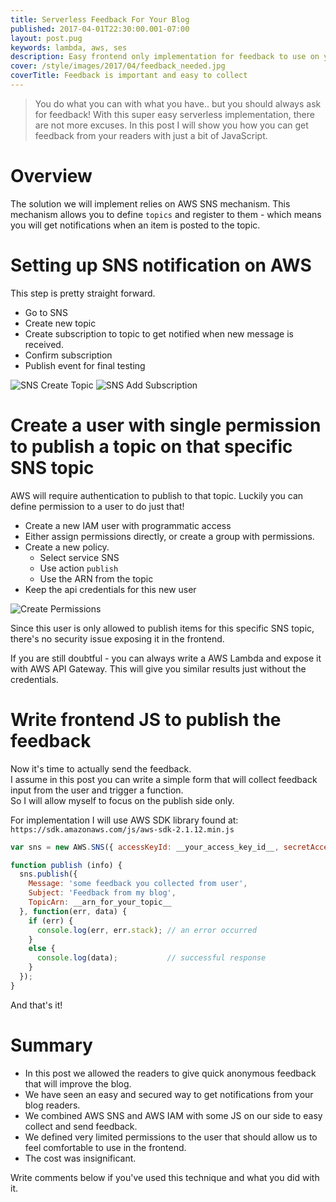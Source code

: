 ```yaml
---
title: Serverless Feedback For Your Blog
published: 2017-04-01T22:30:00.001-07:00
layout: post.pug
keywords: lambda, aws, ses
description: Easy frontend only implementation for feedback to use on your blog with notification.
cover: /style/images/2017/04/feedback_needed.jpg
coverTitle: Feedback is important and easy to collect
---
```



> You do what you can with what you have.. but you should always ask for feedback! With this super easy serverless implementation, there are not more excuses. In this post I will show you how you can get feedback from your readers with just a bit of JavaScript.

# Overview

The solution we will implement relies on AWS SNS mechanism. This mechanism allows you to define `topics` and register to them - which means you will get notifications when an item is posted to the topic.

# Setting up SNS notification on AWS

This step is pretty straight forward.

 - Go to SNS
 - Create new topic
 - Create subscription to topic to get notified when new message is received.
 - Confirm subscription
 - Publish event for final testing


![SNS Create Topic](/style/images/2017/04/sns_create_topic.png)
![SNS Add Subscription](/style/images/2017/04/add_subscription.png)


# Create a user with single permission to publish a topic on that specific SNS topic

AWS will require authentication to publish to that topic. Luckily you can define permission to a user to do just that!

 - Create a new IAM user with programmatic access
 - Either assign permissions directly, or create a group with permissions.
 - Create a new policy.
    - Select service SNS
    - Use action `publish`
    - Use the ARN from the topic
 - Keep the api credentials for this new user

![Create Permissions](/style/images/2017/04/create_policy.png)

Since this user is only allowed to publish items for this specific SNS topic, there's no security issue exposing it in the frontend.

If you are still doubtful - you can always write a AWS Lambda and expose it with AWS API Gateway. This will give you similar results just without the credentials.

# Write frontend JS to publish the feedback

Now it's time to actually send the feedback.    
I assume in this post you can write a simple form that will collect feedback input from the user and trigger a function.   
So I will allow myself to focus on the publish side only.

For implementation I will use AWS SDK library found at: `https://sdk.amazonaws.com/js/aws-sdk-2.1.12.min.js`

```javascript
var sns = new AWS.SNS({ accessKeyId: __your_access_key_id__, secretAccessKey: __your_secret_access_key__, region: __your_region__ });

function publish (info) {
  sns.publish({
    Message: 'some feedback you collected from user',
    Subject: 'Feedback from my blog',
    TopicArn: __arn_for_your_topic__
  }, function(err, data) {
    if (err) {
      console.log(err, err.stack); // an error occurred
    }
    else {
      console.log(data);           // successful response
    }
  });
}
```

And that's it!

# Summary

 - In this post we allowed the readers to give quick anonymous feedback that will improve the blog.
 - We have seen an easy and secured way to get notifications from your blog readers.
 - We combined AWS SNS and AWS IAM with some JS on our side to easy collect and send feedback.
 - We defined very limited permissions to the user that should allow us to feel comfortable to use in the frontend.
 - The cost was insignificant.

Write comments below if you've used this technique and what you did with it.    
